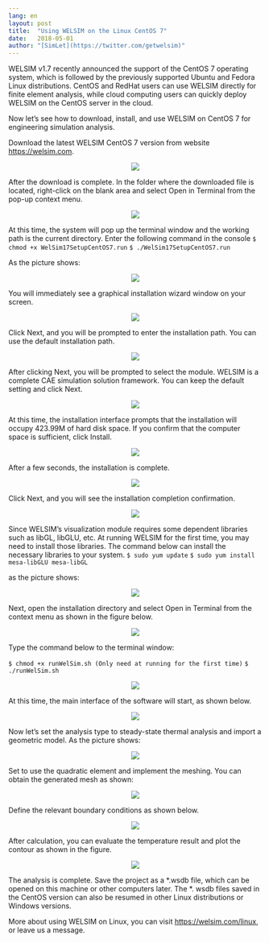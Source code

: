 ```yaml
---
lang: en
layout: post
title:  "Using WELSIM on the Linux CentOS 7"
date:   2018-05-01
author: "[SimLet](https://twitter.com/getwelsim)"
---
```


WELSIM v1.7 recently announced the support of the CentOS 7 operating system, which is followed by the previously supported Ubuntu and Fedora Linux distributions. CentOS and RedHat users can use WELSIM directly for finite element analysis, while cloud computing users can quickly deploy WELSIM on the CentOS server in the cloud.

Now let’s see how to download, install, and use WELSIM on CentOS 7 for engineering simulation analysis.

Download the latest WELSIM CentOS 7 version from website https://welsim.com.


<p align="center">
  <img src="https://cdn-images-1.medium.com/max/800/1*evq9P5_WoS2ShBd5Fr4_BQ.png"/>
</p>


After the download is complete. In the folder where the downloaded file is located, right-click on the blank area and select Open in Terminal from the pop-up context menu.

<p align="center">
  <img src="https://cdn-images-1.medium.com/max/800/1*wbN_nwuzpFXl1DxBkyWkzQ.png"/>
</p>


At this time, the system will pop up the terminal window and the working path is the current directory. Enter the following command in the console
`$ chmod +x WelSim17SetupCentOS7.run`
`$ ./WelSim17SetupCentOS7.run`

As the picture shows:

<p align="center">
  <img src="https://cdn-images-1.medium.com/max/800/1*q7tpBDdz1tbYDytU4xAkiQ.png"/>
</p>

You will immediately see a graphical installation wizard window on your screen.

<p align="center">
  <img src="https://cdn-images-1.medium.com/max/800/1*Q0SkIcC2-aRpcieR3PQHxA.png"/>
</p>

Click Next, and you will be prompted to enter the installation path. You can use the default installation path.
<p align="center">
  <img src="https://cdn-images-1.medium.com/max/800/1*1_TIIFj_l0StKTxDR7-iaQ.png"/>
</p>


After clicking Next, you will be prompted to select the module. WELSIM is a complete CAE simulation solution framework. You can keep the default setting and click Next.
<p align="center">
  <img src="https://cdn-images-1.medium.com/max/800/1*OoZf_VfPmFxpW7W5qZqzpw.png"/>
</p>

At this time, the installation interface prompts that the installation will occupy 423.99M of hard disk space. If you confirm that the computer space is sufficient, click Install.
<p align="center">
  <img src="https://cdn-images-1.medium.com/max/800/1*S4rSzCONJu1nFTePWE8lyg.png"/>
</p>

After a few seconds, the installation is complete.
<p align="center">
  <img src="https://cdn-images-1.medium.com/max/800/1*eyH1IbKMuFTnZ0VbmNrddQ.png"/>
</p>


Click Next, and you will see the installation completion confirmation.
<p align="center">
  <img src="https://cdn-images-1.medium.com/max/800/1*bzVjubbfH9drLN3-dZYJbw.png"/>
</p>

Since WELSIM’s visualization module requires some dependent libraries such as libGL, libGLU, etc. At running WELSIM for the first time, you may need to install those libraries. The command below can install the necessary libraries to your system. 
`$ sudo yum update`
`$ sudo yum install mesa-libGLU mesa-libGL`

as the picture shows:

<p align="center">
  <img src="https://cdn-images-1.medium.com/max/800/1*3F3cubrVkqVvmshY36q21g.png"/>
</p>

Next, open the installation directory and select Open in Terminal from the context menu as shown in the figure below.

<p align="center">
  <img src="https://cdn-images-1.medium.com/max/800/1*tSjAlolYLP5Q5dbEA2F9TQ.png"/>
</p>

Type the command below to the terminal window:

`$ chmod +x runWelSim.sh (Only need at running for the first time)`
`$ ./runWelSim.sh`

<p align="center">
  <img src="https://cdn-images-1.medium.com/max/800/1*MDn0NQx4QrZ6A7N-g1TwUg.png"/>
</p>

At this time, the main interface of the software will start, as shown below.

<p align="center">
  <img src="https://cdn-images-1.medium.com/max/800/1*0i-60P4ygXU_9Q9YUfhT0A.png"/>
</p>

Now let’s set the analysis type to steady-state thermal analysis and import a geometric model. As the picture shows:

<p align="center">
  <img src="https://cdn-images-1.medium.com/max/800/1*_89SRfJ4yWmwAVq6twRLfw.png"/>
</p>

Set to use the quadratic element and implement the meshing. You can obtain the generated mesh as shown:

<p align="center">
  <img src="https://cdn-images-1.medium.com/max/800/1*C4-gPbDlqmYROrktm6R10w.png"/>
</p>

Define the relevant boundary conditions as shown below.

<p align="center">
  <img src="https://cdn-images-1.medium.com/max/800/1*kfTlhkPSTvHRteRuTvyMQg.png"/>
</p>

After calculation, you can evaluate the temperature result and plot the contour as shown in the figure.

<p align="center">
  <img src="https://cdn-images-1.medium.com/max/800/1*T_C70LCuF3j07jIsYKhmbQ.png"/>
</p>


The analysis is complete. Save the project as a *.wsdb file, which can be opened on this machine or other computers later. The *. wsdb files saved in the CentOS version can also be resumed in other Linux distributions or Windows versions.

More about using WELSIM on Linux, you can visit https://welsim.com/linux, or leave us a message.





